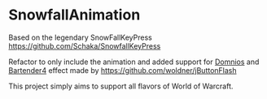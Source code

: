 # SnowfallAnimation

Based on the legendary SnowFallKeyPress https://github.com/Schaka/SnowfallKeyPress

Refactor to only include the animation and added support for [Domnios](https://github.com/tullamods/Dominos) and [Bartender4](https://github.com/Nevcairiel/Bartender4) effect made by https://github.com/woldner/jButtonFlash


This project simply aims to support all flavors of World of Warcraft.